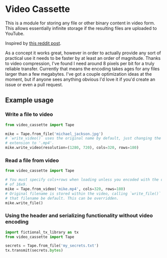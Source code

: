 # Video Cassette

This is a module for storing any file or other binary content in video
form. This allows essentially infinite storage if the resulting files are
uploaded to YouTube.

Inspired by [this reddit post](https://www.reddit.com/r/Python/comments/j620fv/i_made_a_program_that_gives_me_infinite_storage/).

As a concept it works great, however in order to actually provide any sort
of practical use it needs to be faster by at least an order of magnitude.
Thanks to video compression, I've found I need around 8 pixels per bit for
a truly reliable transfer. Currently that means the encoding takes ages
for any files larger than a few megabytes. I've got a couple optimization
ideas at the moment, but if anyone sees anything obvious I'd love it if
you'd create an issue or even a pull request.

## Example usage

### Write a file to video

``` Python
from video_cassette import Tape

mike = Tape.from_file('michael_jackson.jpg')
# `write_video()` uses the original name by default, just changing the file
# extension to '.mp4'.
mike.write_video(resolution=(1280, 720), cols=320, rows=180)
```

### Read a file from video

``` Python
from video_cassette import Tape

# You must specify cols+rows when loading unless you encoded with the default
# of 16x9.
mike = Tape.from_video('mike.mp4', cols=320, rows=180)
# Original filename is stored within the video, calling `write_file()` uses
# that filename be default. This can be overridden.
mike.write_file()
```

### Using the header and serializing functionality without video encoding

``` Python
import fictional_tx_library as tx
from video_cassette import Tape

secrets = Tape.from_file('my_secrets.txt')
tx.transmit(secrets.bytes)
```
